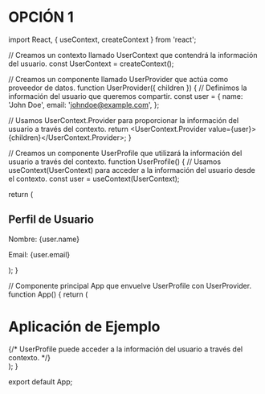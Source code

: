 # OPCIÓN 1
import React, { useContext, createContext } from 'react';

// Creamos un contexto llamado UserContext que contendrá la información del usuario.
const UserContext = createContext();

// Creamos un componente llamado UserProvider que actúa como proveedor de datos.
function UserProvider({ children }) {
  // Definimos la información del usuario que queremos compartir.
  const user = {
    name: 'John Doe',
    email: 'johndoe@example.com',
  };

  // Usamos UserContext.Provider para proporcionar la información del usuario a través del contexto.
  return <UserContext.Provider value={user}>{children}</UserContext.Provider>;
}

// Creamos un componente UserProfile que utilizará la información del usuario a través del contexto.
function UserProfile() {
  // Usamos useContext(UserContext) para acceder a la información del usuario desde el contexto.
  const user = useContext(UserContext);

  return (
    <div>
      <h2>Perfil de Usuario</h2>
      <p>Nombre: {user.name}</p>
      <p>Email: {user.email}</p>
    </div>
  );
}

// Componente principal App que envuelve UserProfile con UserProvider.
function App() {
  return (
    <UserProvider>
      <div>
        <h1>Aplicación de Ejemplo</h1>
        {/* UserProfile puede acceder a la información del usuario a través del contexto. */}
        <UserProfile />
      </div>
    </UserProvider>
  );
}

export default App;
